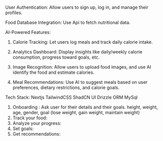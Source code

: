 User Authentication: Allow users to sign up, log in, and manage their profiles.

Food Database Integration: Use Api to fetch nutritional data.

AI-Powered Features:

1. Calorie Tracking: Let users log meals and track daily calorie intake.

2. Analytics Dashboard: Display insights like daily/weekly calorie consumption, progress toward goals, etc.

3. Image Recognition: Allow users to upload food images, and use AI identify the food and estimate calories.

4. Meal Recommendations: Use AI to suggest meals based on user preferences, dietary restrictions, and calorie goals.

Tech Stack:
Nextjs
TailwindCSS
ShadCN UI
Drizzle ORM
MySql


1. Onboarding :
   Ask user for their details and their goals.
   height, weight, age, gender, goal (lose weight, gain weight, maintain weight)
2. Track your food:
3. Analyze your progress:
4. Set goals:
5. Get recommendations:


